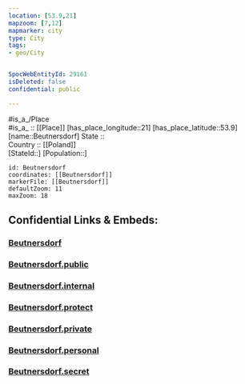 ```yaml
---
location: [53.9,21] 
mapzoom: [7,12] 
mapmarker: city 
type: City
tags:
- geo/City


SpocWebEntityId: 29161
isDeleted: false
confidential: public

---
```

#is_a_/Place  
#is_a_ :: [[Place]] 
[has_place_longitude::21] 
[has_place_latitude::53.9] 
[name::Beutnersdorf] 
State ::  
Country :: [[Poland]]  
[StateId::] 
[Population::] 



```leaflet
id: Beutnersdorf
coordinates: [[Beutnersdorf]] 
markerFile: [[Beutnersdorf]] 
defaultZoom: 11 
maxZoom: 18
```


## Confidential Links & Embeds: 

### [Beutnersdorf](/_Standards/Earth/Continent/Europe/Europe~East/Poland/Provinces~Poland/Warmian-Masurian/City/Beutnersdorf.md) 

### [Beutnersdorf.public](/_public/Earth/Continent/Europe/Europe~East/Poland/Provinces~Poland/Warmian-Masurian/City/Beutnersdorf.public.md) 

### [Beutnersdorf.internal](/_internal/Earth/Continent/Europe/Europe~East/Poland/Provinces~Poland/Warmian-Masurian/City/Beutnersdorf.internal.md) 

### [Beutnersdorf.protect](/_protect/Earth/Continent/Europe/Europe~East/Poland/Provinces~Poland/Warmian-Masurian/City/Beutnersdorf.protect.md) 

### [Beutnersdorf.private](/_private/Earth/Continent/Europe/Europe~East/Poland/Provinces~Poland/Warmian-Masurian/City/Beutnersdorf.private.md) 

### [Beutnersdorf.personal](/_personal/Earth/Continent/Europe/Europe~East/Poland/Provinces~Poland/Warmian-Masurian/City/Beutnersdorf.personal.md) 

### [Beutnersdorf.secret](/_secret/Earth/Continent/Europe/Europe~East/Poland/Provinces~Poland/Warmian-Masurian/City/Beutnersdorf.secret.md)


